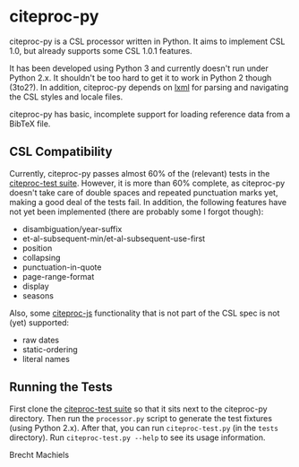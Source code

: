 citeproc-py
===========

citeproc-py is a CSL processor written in Python. It aims to implement CSL 1.0,
but already supports some CSL 1.0.1 features.

It has been developed using Python 3 and currently doesn't run under Python 2.x.
It shouldn't be too hard to get it to work in Python 2 though (3to2?). In
addition, citeproc-py depends on [lxml](http://lxml.de/) for parsing and
navigating the CSL styles and locale files.

citeproc-py has basic, incomplete support for loading reference data from a
BibTeX file.

CSL Compatibility
-----------------

Currently, citeproc-py passes almost 60% of the (relevant) tests in the
[citeproc-test suite](https://bitbucket.org/bdarcus/citeproc-test). However, it
is more than 60% complete, as citeproc-py doesn't take care of double spaces and
repeated punctuation marks yet, making a good deal of the tests fail. In
addition, the following features have not yet been implemented (there are
probably some I forgot though):

* disambiguation/year-suffix
* et-al-subsequent-min/et-al-subsequent-use-first
* position
* collapsing
* punctuation-in-quote
* page-range-format
* display
* seasons

Also, some [citeproc-js](http://bitbucket.org/fbennett/citeproc-js/wiki/Home)
functionality that is not part of the CSL spec is not (yet) supported:

* raw dates
* static-ordering
* literal names


Running the Tests
-----------------

First clone the
[citeproc-test suite](https://bitbucket.org/bdarcus/citeproc-test) so that it
sits next to the citeproc-py directory. Then run the `processor.py` script to
generate the test fixtures (using Python 2.x). After that, you can run
`citeproc-test.py` (in the `tests` directory). Run `citeproc-test.py --help` to
see its usage information.


Brecht Machiels
